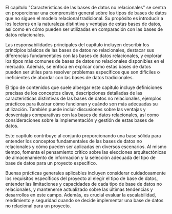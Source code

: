 El capítulo "Características de las bases de datos no relacionales" se centra en proporcionar una comprensión general sobre los tipos de bases de datos que no siguen el modelo relacional tradicional. Su propósito es introducir a los lectores en la naturaleza distintiva y ventajas de estas bases de datos, así como en cómo pueden ser utilizadas en comparación con las bases de datos relacionales.

Las responsabilidades principales del capítulo incluyen describir los principios básicos de las bases de datos no relacionales, destacar sus diferencias fundamentales con las bases de datos relacionales, y explorar los tipos más comunes de bases de datos no relacionales disponibles en el mercado. Además, se enfoca en explicar cómo estas bases de datos pueden ser útiles para resolver problemas específicos que son difíciles o ineficientes de abordar con las bases de datos tradicionales.

El tipo de contenidos que suele albergar este capítulo incluye definiciones precisas de los conceptos clave, descripciones detalladas de las características distintivas de las bases de datos no relacionales, ejemplos prácticos para ilustrar cómo funcionan y cuándo son más adecuadas su utilización. También puede incluir discusiones sobre las ventajas y desventajas comparativas con las bases de datos relacionales, así como consideraciones sobre la implementación y gestión de estas bases de datos.

Este capítulo contribuye al conjunto proporcionando una base sólida para entender los conceptos fundamentales de las bases de datos no relacionales y cómo pueden ser aplicadas en diversos escenarios. Al mismo tiempo, fomenta el pensamiento crítico sobre las elecciones arquitectónicas de almacenamiento de información y la selección adecuada del tipo de base de datos para un proyecto específico.

Buenas prácticas generales aplicables incluyen considerar cuidadosamente los requisitos específicos del proyecto al elegir el tipo de base de datos, entender las limitaciones y capacidades de cada tipo de base de datos no relacionales, y mantenerse actualizado sobre las últimas tendencias y desarrollos en este campo. Además, es crucial evaluar la escalabilidad, rendimiento y seguridad cuando se decide implementar una base de datos no relacional para un proyecto.
